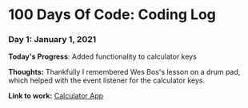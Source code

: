 # 100 Days Of Code: Coding Log

### Day 1: January 1, 2021 

**Today's Progress**: Added functionality to calculator keys

**Thoughts:** Thankfully I remembered Wes Bos's lesson on a drum pad, which helped with the event listener for the calculator keys.

**Link to work:** [Calculator App](https://github.com/elaineleung/calc)
